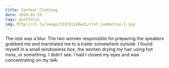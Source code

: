 ```yaml
---
title: Context Clothing
date: 2014-01-15
tags: portfolio
img: http://cl.ly/image/22333i2v0w21/ctxt-jumbotron-1.jpg
---
```


The rest was a blur. The two women responsible for preparing the speakers grabbed me and marshaled me to a trailer somewhere outside. I found myself in a small windowless box, the women drying my hair using hot irons, or something. I didn’t see. I had I closed my eyes and was concentrating on my talk.